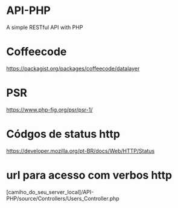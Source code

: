 # API-PHP
A simple RESTful API with PHP

# Coffeecode
https://packagist.org/packages/coffeecode/datalayer

# PSR
https://www.php-fig.org/psr/psr-1/

# Códgos de status http
https://developer.mozilla.org/pt-BR/docs/Web/HTTP/Status

# url para acesso com verbos http
[camiho_do_seu_server_local]/API-PHP/source/Controllers/Users_Controller.php
  
